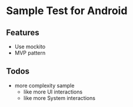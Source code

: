 # Sample Test for Android

## Features

- Use mockito
- MVP pattern


## Todos

- more complexity sample
  - like more UI interactions
  - like more System interactions
